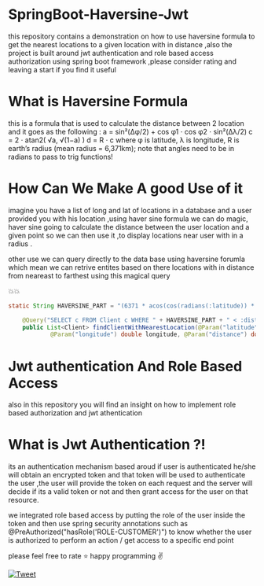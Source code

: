# SpringBoot-Haversine-Jwt
this repository contains a demonstration on how to use haversine formula to get the nearest locations to a given location with in distance ,also the project is built around jwt authentication and role based access authorization using spring boot framework ,please consider rating and leaving a start if you find it useful

# What is Haversine Formula
this is a formula that is used to calculate the distance between 2 location and it goes as the following :
a = sin²(Δφ/2) + cos φ1 ⋅ cos φ2 ⋅ sin²(Δλ/2)
c = 2 ⋅ atan2( √a, √(1−a) )
d = R ⋅ c
where	φ is latitude, λ is longitude, R is earth’s radius (mean radius = 6,371km);
note that angles need to be in radians to pass to trig functions!

# How Can We Make A good Use of it 
imagine you have a list of long and lat of locations in a database and a user provided you with his location ,using haver sine formula we can do magic, haver sine going to calculate the distance between the user location and a given point so we can then use it ,to display locations near user with in a radius .

other use we can query directly to the data base using haversine forumla which mean we can retrive entites based on there locations with in distance from neareast to farthest using this magical query 

:boom::boom:
```java 
static String HAVERSINE_PART = "(6371 * acos(cos(radians(:latitude)) * cos(radians(c.latitude)) * cos(radians(c.longitude) - radians(:longitude)) + sin(radians(:latitude)) * sin(radians(c.latitude))))";

	@Query("SELECT c FROM Client c WHERE " + HAVERSINE_PART + " < :distance ORDER BY " + HAVERSINE_PART + " DESC")
	public List<Client> findClientWithNearestLocation(@Param("latitude") double latitude,
			@Param("longitude") double longitude, @Param("distance") double distance);
  ````
  # Jwt authentication And Role Based Access 
  also in this repository you will find an insight on how to implement role based authorization and jwt athentication 
  
  # What is Jwt Authentication ?! 
  
its an authentication mechanism based aroud if user is authenticated he/she will obtain an encrypted token and that token will be used to authenticate the user ,the user will provide the token on each request and the server will decide if its a valid token or not and then grant access for the user on that resource.

we integrated role based access by putting the role of the user inside the token and then use spring security annotations such as @PreAuthorized("hasRole('ROLE-CUSTOMER')") to know whether the user is authorized to perform an action / get access to a specific end point 

please feel free to rate :star:  happy programming :v: 

 [![Tweet](https://img.shields.io/twitter/url/http/shields.io.svg?style=social)](https://twitter.com/intent/tweet)


